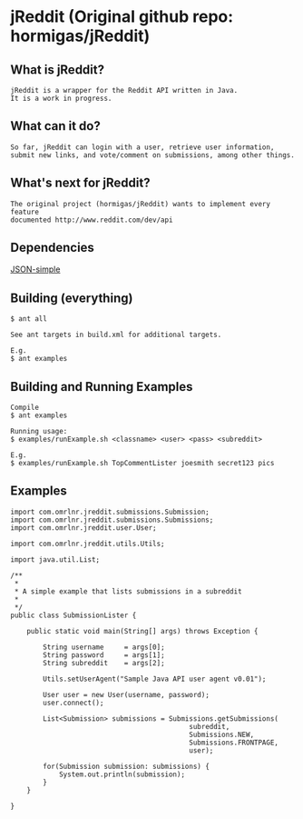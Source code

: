 # jReddit (Original github repo: hormigas/jReddit)

## What is jReddit?

    jReddit is a wrapper for the Reddit API written in Java. 
    It is a work in progress.

## What can it do?

    So far, jReddit can login with a user, retrieve user information, 
    submit new links, and vote/comment on submissions, among other things.

## What's next for jReddit?

    The original project (hormigas/jReddit) wants to implement every feature 
    documented http://www.reddit.com/dev/api
    
## Dependencies

[JSON-simple](http://code.google.com/p/json-simple/)

## Building (everything)
    
    $ ant all

    See ant targets in build.xml for additional targets.

    E.g.
    $ ant examples

## Building and Running Examples

    Compile
    $ ant examples

    Running usage:
    $ examples/runExample.sh <classname> <user> <pass> <subreddit> 

    E.g.
    $ examples/runExample.sh TopCommentLister joesmith secret123 pics

## Examples

    import com.omrlnr.jreddit.submissions.Submission;
    import com.omrlnr.jreddit.submissions.Submissions;
    import com.omrlnr.jreddit.user.User;

    import com.omrlnr.jreddit.utils.Utils;

    import java.util.List;

    /**
     *
     * A simple example that lists submissions in a subreddit
     * 
     */
    public class SubmissionLister {

        public static void main(String[] args) throws Exception {

            String username     = args[0];
            String password     = args[1];
            String subreddit    = args[2];

            Utils.setUserAgent("Sample Java API user agent v0.01");

            User user = new User(username, password);
            user.connect();
        
            List<Submission> submissions = Submissions.getSubmissions(
                                                subreddit,
                                                Submissions.NEW,
                                                Submissions.FRONTPAGE,
                                                user);

            for(Submission submission: submissions) {
                System.out.println(submission);
            }
        }

    }



